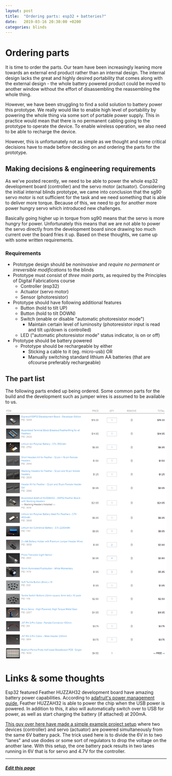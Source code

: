```yaml
---
layout: post
title:  "Ordering parts: esp32 + batteries?"
date:   2019-03-16 20:30:00 +0200
categories: blinds
---
```

# Ordering parts

It is time to order the parts. Our team have been increasingly  leaning more towards an external end product rather than an internal design. The internal design lacks the great and highly desired portability that comes along with the external design - the whole battery powered product could be moved to another window without the effort of disassembling the reassembling the whole thing.

However, we have been struggling to find a solid solution to battery power this prototype. We really would like to enable high level of portability by powering the whole thing via some sort of portable power supply. This in practice would mean that there is no permanent cabling going to the prototype to operate the device. To enable wireless operation, we also need to be able to recharge the device.

However, this is unfortunately not as simple as we thought and some critical decisions have to made before deciding on and ordering the parts for the prototype.

## Making decisions & engineering requirements

As we've posted recently, we need to be able to power the whole esp32 development board (controller) and the servo motor (actuator). Considering the initial internal blinds prototype, we came into conclusion that the sg90 servo motor is not sufficient for the task and we need something that is able to deliver more torque. Because of this, we need to go for another more power hungry servo which introduced new challenges.

Basically going higher up in torque from sg90 means that the servo is more hungry for power. Unfortunately this means that we are not able to power the servo directly from the development board since drawing too much current over the board fries it up. Based on these thoughts, we came up with some written requirements.

### Requirements

- Prototype design should be *noninvasive* and *require no permanent or irreversible modifications* to the blinds
- Prototype must consist of *three main parts*, as required by the Principles of Digital Fabrications course
  - Controller (esp32)
  - Actuator (servo motor)
  - Sensor (photoresistor)
- Prototype should have following additional features
  - Button (hold to tilt UP)
  - Button (hold to tilt DOWN)
  - Switch (enable or disable "automatic photoresistor mode")
    - Maintain certain level of luminosity (photoresistor input is read and tilt up/down is controlled)
  - LED ("automatic photoresistor mode" status indicator, is on or off)
- Prototype should be battery powered
  - Prototype should be rechargeable by either
    - Sticking a cable to it (eg. micro-usb) OR
    - Manually switching standard lithium AA batteries (that are ofcourse preferably rechargeable)

## The part list

The following parts ended up being ordered. Some common parts for the build and the development such as jumper wires is assumed to be available to us.

![parts ordered from adafruit](/assets/ordered-parts.png)

# Links & some thoughts

Esp32 featured Feather HUZZAH32 development board have amazing battery power capabilities. According to [adafruit's power management guide], Feather HUZZAH32 is able to power the chip when the USB power is powered. In addition to this, it also will automatically switch over to USB for power, as well as start charging the battery (if attached) at 200mA.

[This guy over here have made a simple example project setup][orionrobots] where two devices (controller) and servo (actuator) are powered simultaneously from the same 6V battery pack. The trick used here is to divide the 6V in to two "lanes" and use diodes or some sort of regulators to drop the voltage on the another lane. With this setup, the one battery pack results in two lanes running in 6V that is for servo and 4.7V for the controller.

---

##### <a href="{{ site.github.repository_url }}/tree/master/{{ page.relative_path }}">Edit this page</a>

[orionrobots]: http://orionrobots.co.uk/2015/04/04/powering-arduino-uno-from-4xaa-batteries/
[adafruit's power management guide]: https://learn.adafruit.com/adafruit-huzzah32-esp32-feather/power-management
